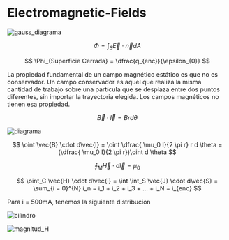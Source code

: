 # Electromagnetic-Fields



![gauss_diagrama](https://github.com/M-O-R-P-H-E-U-S/Electromagnetic-Fields/blob/main/gauss_diagrama.jpeg) 

$$ \Phi = \int_S \vec{E} \cdot \vec{n} dA $$

$$ \Phi_{Superficie Cerrada} = \dfrac{q_{enc}}{\epsilon_{0}} $$






La propiedad fundamental de un campo magnético estático es que no es conservador. Un campo conservador es aquel que realiza la misma cantidad de trabajo sobre una partícula que se desplaza entre dos puntos diferentes, sin importar la trayectoria elegida. Los campos magnéticos no tienen esa propiedad.

$$  \vec{B} \cdot \vec{l} = B r d \theta$$

![diagrama](https://github.com/M-O-R-P-H-E-U-S/Electromagnetic-Fields/blob/main/diagrama.jpeg) 

$$ \oint \vec{B}  \cdot d\vec{l}  =  \oint \dfrac{ \mu_0 I}{2 \pi r} r d \theta = (\dfrac{ \mu_0 I}{2 \pi r})\oint  d \theta $$

$$ \oint_M \vec{H} \cdot d\vec{l} = \mu_0 $$

$$ \oint_C  \vec{H} \cdot d\vec{l} = \int \int_S \vec{J} \cdot d\vec{S} = \sum_{i = 0}^{N} i_n = i_1 + i_2 + i_3 + ... + i_N = i_{enc} $$

Para i = 500mA, tenemos la siguiente distribucion

![cilindro](https://github.com/M-O-R-P-H-E-U-S/Electromagnetic-Fields/blob/main/cilindro.jpeg) 

![magnitud_H](https://github.com/M-O-R-P-H-E-U-S/Electromagnetic-Fields/blob/main/magnitud_H.jpeg) 











